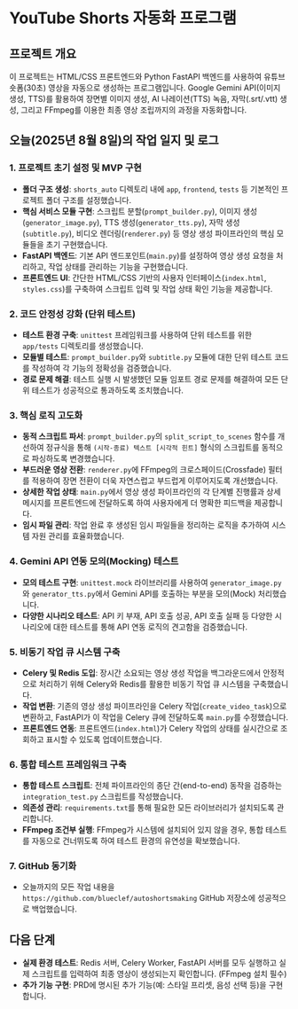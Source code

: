 # YouTube Shorts 자동화 프로그램

## 프로젝트 개요

이 프로젝트는 HTML/CSS 프론트엔드와 Python FastAPI 백엔드를 사용하여 유튜브 숏폼(30초) 영상을 자동으로 생성하는 프로그램입니다. Google Gemini API(이미지 생성, TTS)를 활용하여 장면별 이미지 생성, AI 나레이션(TTS) 녹음, 자막(.srt/.vtt) 생성, 그리고 FFmpeg를 이용한 최종 영상 조립까지의 과정을 자동화합니다.

## 오늘(2025년 8월 8일)의 작업 일지 및 로그

### 1. 프로젝트 초기 설정 및 MVP 구현

*   **폴더 구조 생성**: `shorts_auto` 디렉토리 내에 `app`, `frontend`, `tests` 등 기본적인 프로젝트 폴더 구조를 설정했습니다.
*   **핵심 서비스 모듈 구현**: 스크립트 분할(`prompt_builder.py`), 이미지 생성(`generator_image.py`), TTS 생성(`generator_tts.py`), 자막 생성(`subtitle.py`), 비디오 렌더링(`renderer.py`) 등 영상 생성 파이프라인의 핵심 모듈들을 초기 구현했습니다.
*   **FastAPI 백엔드**: 기본 API 엔드포인트(`main.py`)를 설정하여 영상 생성 요청을 처리하고, 작업 상태를 관리하는 기능을 구현했습니다.
*   **프론트엔드 UI**: 간단한 HTML/CSS 기반의 사용자 인터페이스(`index.html`, `styles.css`)를 구축하여 스크립트 입력 및 작업 상태 확인 기능을 제공합니다.

### 2. 코드 안정성 강화 (단위 테스트)

*   **테스트 환경 구축**: `unittest` 프레임워크를 사용하여 단위 테스트를 위한 `app/tests` 디렉토리를 생성했습니다.
*   **모듈별 테스트**: `prompt_builder.py`와 `subtitle.py` 모듈에 대한 단위 테스트 코드를 작성하여 각 기능의 정확성을 검증했습니다.
*   **경로 문제 해결**: 테스트 실행 시 발생했던 모듈 임포트 경로 문제를 해결하여 모든 단위 테스트가 성공적으로 통과하도록 조치했습니다.

### 3. 핵심 로직 고도화

*   **동적 스크립트 파서**: `prompt_builder.py`의 `split_script_to_scenes` 함수를 개선하여 정규식을 통해 `(시작-종료) 텍스트 [시각적 힌트]` 형식의 스크립트를 동적으로 파싱하도록 변경했습니다.
*   **부드러운 영상 전환**: `renderer.py`에 FFmpeg의 크로스페이드(Crossfade) 필터를 적용하여 장면 전환이 더욱 자연스럽고 부드럽게 이루어지도록 개선했습니다.
*   **상세한 작업 상태**: `main.py`에서 영상 생성 파이프라인의 각 단계별 진행률과 상세 메시지를 프론트엔드에 전달하도록 하여 사용자에게 더 명확한 피드백을 제공합니다.
*   **임시 파일 관리**: 작업 완료 후 생성된 임시 파일들을 정리하는 로직을 추가하여 시스템 자원 관리를 효율화했습니다.

### 4. Gemini API 연동 모의(Mocking) 테스트

*   **모의 테스트 구현**: `unittest.mock` 라이브러리를 사용하여 `generator_image.py`와 `generator_tts.py`에서 Gemini API를 호출하는 부분을 모의(Mock) 처리했습니다.
*   **다양한 시나리오 테스트**: API 키 부재, API 호출 성공, API 호출 실패 등 다양한 시나리오에 대한 테스트를 통해 API 연동 로직의 견고함을 검증했습니다.

### 5. 비동기 작업 큐 시스템 구축

*   **Celery 및 Redis 도입**: 장시간 소요되는 영상 생성 작업을 백그라운드에서 안정적으로 처리하기 위해 Celery와 Redis를 활용한 비동기 작업 큐 시스템을 구축했습니다.
*   **작업 변환**: 기존의 영상 생성 파이프라인을 Celery 작업(`create_video_task`)으로 변환하고, FastAPI가 이 작업을 Celery 큐에 전달하도록 `main.py`를 수정했습니다.
*   **프론트엔드 연동**: 프론트엔드(`index.html`)가 Celery 작업의 상태를 실시간으로 조회하고 표시할 수 있도록 업데이트했습니다.

### 6. 통합 테스트 프레임워크 구축

*   **통합 테스트 스크립트**: 전체 파이프라인의 종단 간(end-to-end) 동작을 검증하는 `integration_test.py` 스크립트를 작성했습니다.
*   **의존성 관리**: `requirements.txt`를 통해 필요한 모든 라이브러리가 설치되도록 관리합니다.
*   **FFmpeg 조건부 실행**: FFmpeg가 시스템에 설치되어 있지 않을 경우, 통합 테스트를 자동으로 건너뛰도록 하여 테스트 환경의 유연성을 확보했습니다.

### 7. GitHub 동기화

*   오늘까지의 모든 작업 내용을 `https://github.com/blueclef/autoshortsmaking` GitHub 저장소에 성공적으로 백업했습니다.

## 다음 단계

*   **실제 환경 테스트**: Redis 서버, Celery Worker, FastAPI 서버를 모두 실행하고 실제 스크립트를 입력하여 최종 영상이 생성되는지 확인합니다. (FFmpeg 설치 필수)
*   **추가 기능 구현**: PRD에 명시된 추가 기능(예: 스타일 프리셋, 음성 선택 등)을 구현합니다.

